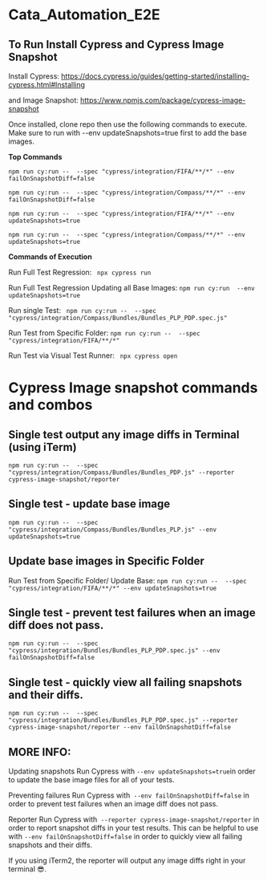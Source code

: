 # Cata_Automation_E2E

**To Run Install Cypress and Cypress Image Snapshot**
----------------------------------------------------

Install Cypress: https://docs.cypress.io/guides/getting-started/installing-cypress.html#Installing

and Image Snapshot: https://www.npmjs.com/package/cypress-image-snapshot

Once installed, clone repo then use the following commands to execute. Make sure to run with --env updateSnapshots=true first to add the base images.


**Top Commands**

```npm run cy:run --  --spec "cypress/integration/FIFA/**/*" --env failOnSnapshotDiff=false```

```npm run cy:run --  --spec "cypress/integration/Compass/**/*" --env failOnSnapshotDiff=false```

```npm run cy:run --  --spec "cypress/integration/FIFA/**/*" --env updateSnapshots=true```

```npm run cy:run --  --spec "cypress/integration/Compass/**/*" --env updateSnapshots=true```



**Commands of Execution**

Run Full Test Regression: ``` npx cypress run```

Run Full Test Regression Updating all Base Images: ```npm run cy:run  --env updateSnapshots=true```

Run single Test: ``` npm run cy:run --  --spec "cypress/integration/Compass/Bundles/Bundles_PLP_PDP.spec.js"```

Run Test from Specific Folder: ```npm run cy:run --  --spec "cypress/integration/FIFA/**/*"```

Run Test via Visual Test Runner: ``` npx cypress open```


# Cypress Image snapshot commands and combos

**Single test output any image diffs in Terminal (using iTerm)**
----------------------------------------------------
```npm run cy:run --  --spec "cypress/integration/Compass/Bundles/Bundles_PDP.js" --reporter cypress-image-snapshot/reporter```

**Single test - update base image**
-------------------------------------
```npm run cy:run --  --spec "cypress/integration/Compass/Bundles/Bundles_PLP.js" --env updateSnapshots=true```

Update base images in Specific Folder
-------------------------------------

Run Test from Specific Folder/ Update Base: ```npm run cy:run --  --spec "cypress/integration/FIFA/**/*" --env updateSnapshots=true```

Single test - prevent test failures when an image diff does not pass.
-------------------------------------
```npm run cy:run --  --spec "cypress/integration/Bundles/Bundles_PLP_PDP.spec.js" --env failOnSnapshotDiff=false```

Single test - quickly view all failing snapshots and their diffs.
-------------------------------------
```npm run cy:run --  --spec "cypress/integration/Bundles/Bundles_PLP_PDP.spec.js" --reporter cypress-image-snapshot/reporter --env failOnSnapshotDiff=false```


MORE INFO:
-----
Updating snapshots
Run Cypress with ```--env updateSnapshots=true```in order to update the base image files for all of your tests.

Preventing failures
Run Cypress with``` --env failOnSnapshotDiff=false``` in order to prevent test failures when an image diff does not pass.

Reporter
Run Cypress with``` --reporter cypress-image-snapshot/reporter``` in order to report snapshot diffs in your test results. This can be helpful to use with ```--env failOnSnapshotDiff=false``` in order to quickly view all failing snapshots and their diffs.

If you using iTerm2, the reporter will output any image diffs right in your terminal 😎.
